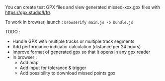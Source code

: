 You can create test GPX files and view generated missed-xxx.gpx files with https://gpx.studio/l/fr/.

To work in browser, launch : `browserify main.js -o bundle.js`

TODO :
- Handle GPX with multiple tracks or multiple track segments
- Add performance indicator calculation (distance per 24 hours)
- Improve format of generated gpx so that it opens in any gpx reader
- In browser :
  - Add map
  - Add input for tolerance & trigger
  - Add possibility to download missed points gpx
